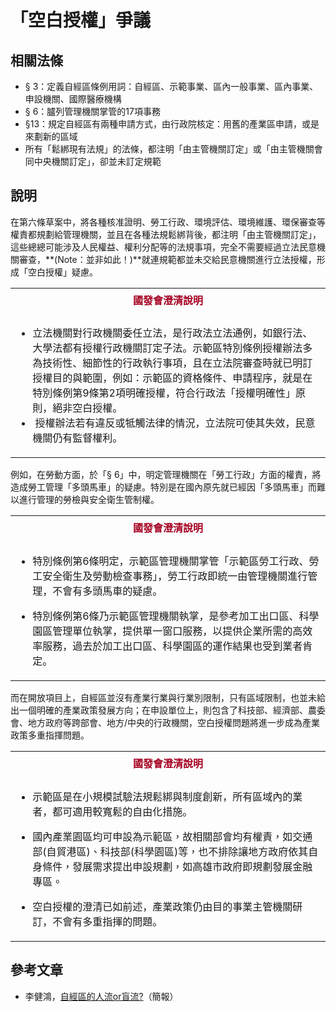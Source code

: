 # 「空白授權」爭議

## 相關法條

* § 3：定義自經區條例用詞：自經區、示範事業、區內一般事業、區內事業、申設機關、國際醫療機構
* § 6：臚列管理機關掌管的17項事務
* §13：規定自經區有兩種申請方式，由行政院核定：用舊的產業區申請，或是來劃新的區域
* 所有「鬆綁現有法規」的法條，都注明「由主管機關訂定」或「由主管機關會同中央機關訂定」，卻並未訂定規範

## 說明

在第六條草案中，將各種核准證明、勞工行政、環境評估、環境維護、環保審查等權責都規劃給管理機關，並且在各種法規鬆綁背後，都注明「由主管機關訂定」，這些總總可能涉及人民權益、權利分配等的法規事項，完全不需要經過立法民意機關審查，**(Note：並非如此！)**就連規範都並未交給民意機關進行立法授權，形成「空白授權」疑慮。
<table border="0">
<tbody>
<tr>
<td style="text-align: center;"><strong style="line-height: 34.66666793823242px; text-align: center; text-indent: -75.26667022705078px;"><span style="color: #a50021;" lang="ZH-TW">國發會澄清說明</span></strong></td>
</tr>
<tr>
<td>
<ul>
<li>立法機關對行政機關委任立法，是行政法立法通例，如銀行法、大學法都有授權行政機關訂定子法。示範區特別條例授權辦法多為技術性、細節性的行政執行事項，且在立法院審查時就已明訂授權目的與範圍，例如：示範區的資格條件、申請程序，就是在特別條例第9條第2項明確授權，符合行政法「授權明確性」原則，絕非空白授權。</li>
<li>&nbsp;授權辦法若有違反或牴觸法律的情況，立法院可使其失效，民意機關仍有監督權利。</li>
</ul>
</td>
</tr>
</tbody>
</table>

例如，在勞動方面，於「§ 6」中，明定管理機關在「勞工行政」方面的權責，將造成勞工管理「多頭馬車」的疑慮。特別是在國內原先就已經因「多頭馬車」而難以進行管理的勞檢與安全衛生管制權。

<table border="0">
<tbody>
<tr>
<td style="text-align: center;"><strong style="line-height: 34.66666793823242px; text-align: center; text-indent: -75.26667022705078px;"><span style="color: #a50021;" lang="ZH-TW">國發會澄清說明</span></strong></td>
</tr>
<tr>
<td>
<ul>
<li>
<p>特別條例第6條明定，示範區管理機關掌管「示範區勞工行政、勞工安全衛生及勞動檢查事務」，勞工行政即統一由管理機關進行管理，不會有多頭馬車的疑慮。</p>
</li>
<li>
<p>特別條例第6條乃示範區管理機關執掌，是參考加工出口區、科學園區管理單位執掌，提供單一窗口服務，以提供企業所需的高效率服務，過去於加工出口區、科學園區的運作結果也受到業者肯定。</p>
</li>
</ul>
</td>
</tr>
</tbody>
</table>
而在開放項目上，自經區並沒有產業行業與行業別限制，只有區域限制，也並未給出一個明確的產業政策發展方向；在申設單位上，則包含了科技部、經濟部、農委會、地方政府等跨部會、地方/中央的行政機關，空白授權問題將進一步成為產業政策多重指揮問題。
<table border="0">
<tbody>
<tr>
<td style="text-align: center;"><strong style="line-height: 34.66666793823242px; text-align: center; text-indent: -75.26667022705078px;"><span style="color: #a50021;" lang="ZH-TW">國發會澄清說明</span></strong></td>
</tr>
<tr>
<td>
<ul>
<li>
<p>示範區是在小規模試驗法規鬆綁與制度創新，所有區域內的業者，都可適用較寬鬆的自由化措施。</p>
</li>
<li>
<p>國內產業園區均可申設為示範區，故相關部會均有權責，如交通部(自貿港區)、科技部(科學園區)等，也不排除讓地方政府依其自身條件，發展需求提出申設規劃，如高雄市政府即規劃發展金融專區。</p>
</li>
<li>
<p>空白授權的澄清已如前述，產業政策仍由目的事業主管機關研訂，不會有多重指揮的問題。</p>
</li>
</ul>
</td>
</tr>
</tbody>
</table>

## 參考文章

* 李健鴻，[自經區的人流or盲流?](http://homepage.ntu.edu.tw/~ntuperc/conference-1-files/20140508_4.pdf)（簡報）
